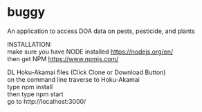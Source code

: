 # buggy
An application to access DOA data on pests, pesticide, and plants  
  
INSTALLATION:  
make sure you have NODE installed https://nodejs.org/en/  
then get NPM https://www.npmjs.com/  
  
DL Hoku-Akamai files (Click Clone or Download Button)   
on the command line traverse to Hoku-Akamai       
type npm install  
then type npm start  
go to http://localhost:3000/   
